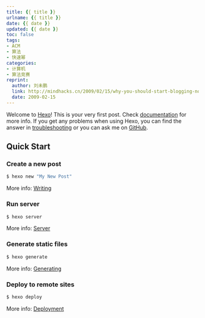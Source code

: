 ```yaml
---
title: {{ title }}
urlname: {{ title }}
date: {{ date }}
updated: {{ date }}
toc: false
tags:
- ACM
- 算法
- 快速幂
categories:
- 计算机
- 算法竞赛
reprint:
  author: 刘未鹏
  link: http://mindhacks.cn/2009/02/15/why-you-should-start-blogging-now/
  date: 2009-02-15
---
```


Welcome to [Hexo](https://hexo.io/)! This is your very first post. Check [documentation](https://hexo.io/docs/) for more info. If you get any problems when using Hexo, you can find the answer in [troubleshooting](https://hexo.io/docs/troubleshooting.html) or you can ask me on [GitHub](https://github.com/hexojs/hexo/issues).


<!-- more -->

## Quick Start

### Create a new post

``` bash
$ hexo new "My New Post"
```

More info: [Writing](https://hexo.io/docs/writing.html)

### Run server

``` bash
$ hexo server
```

More info: [Server](https://hexo.io/docs/server.html)

### Generate static files

``` bash
$ hexo generate
```

More info: [Generating](https://hexo.io/docs/generating.html)

### Deploy to remote sites

``` bash
$ hexo deploy
```

More info: [Deployment](https://hexo.io/docs/one-command-deployment.html)
